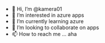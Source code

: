 - 👋 Hi, I’m @kamera01
- 👀 I’m interested in azure apps
- 🌱 I’m currently learning azure
- 💞️ I’m looking to collaborate on apps
- 📫 How to reach me ... aha

<!---
kamera01/kamera01 is a ✨ special ✨ repository because its `README.md` (this file) appears on your GitHub profile.
You can click the Preview link to take a look at your changes.
--->

